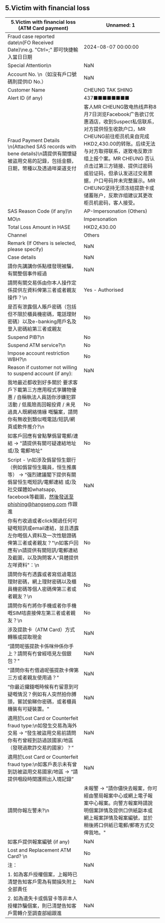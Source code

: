 ## 5.Victim with financial loss
| 5.Victim with financial loss (ATM Card payment) | Unnamed: 1 |
| --- | --- |
| Fraud case reported date\n(FO Received Date)\ne.g. "Ctrl+;" 即可快捷輸入當日日期 | 2024-08-07 00:00:00 |
| Special Attention\n | NaN |
| Account No. \n（如沒有戶口號碼則提供ID No.） | NaN |
| Customer Name | CHEUNG TAK SHING |
| Alert ID (if any) | 437■■■■■■■■ |
| Fraud Payment Details \n(Attached SAS records with bene details)\n請提供有關懷疑被盜用交易的記錄，包括金額，日期，幣種以及透過咩渠道支付 | 客人MR CHEUNG致电热线声称8月7日浏览Facebook广告欲订优惠酒店，收到Suspect私信联系，对方提供恒生收款户口，MR CHEUNG前往柜员机亲自完成HKD2,430.00的转账。后续无法与对方取得联系，遂致电反欺诈组上报个案。MR CHEUNG 否认点击过第三方链接、提供过密码或验证码，但承认发送过交易票据，户口号码并未完整展示。MR CHEUNG坚持无须冻结提款卡或储蓄账户，反欺诈组建议其更改柜员机密码，客人接受。 |
| SAS Reason Code (if any)\n | AP-Impersonation (Others) |
| MO\n | Impersonation |
| Total Loss Amount in HASE | HKD2,430.00 |
| Channel | Others |
| Remark (If Others is selected, please specify) | NaN |
| Case details | NaN |
| 請你先講講你係點樣發現被騙，有關整個事件經過 | NaN |
| 請問有關交易係由你本人操作定係提供左資料俾第三者或者親友操作？\n | Yes - Authorised |
| 是否有泄露個人賬戶密碼（包括但不限於櫃員機密碼，電話理財密碼）以及e-banking用戶名及登入密碼給第三者或親友 | No |
| Suspend PIB?\n | No |
| Suspend ATM service?\n | No |
| Impose account restriction WBH?\n | No |
| Reason if customer not willing to suspend account (if any): | NaN |
| 我地最近都收到好多關於 要求客戶下載第三方應用程式享購物優惠 / 自稱執法人員話你涉嫌犯罪活動 / 低風險高回報投資 / 未見過真人既網絡情緣 嘅騙案，請問你有無收到類似嘅電話/短訊/網頁或軟件推介?\n | No |
| 如客戶回應有曾點擊僞冒電郵/連結 -> "請提供有關可疑連結地址 或/及 電郵地址" | No |
| Script - \n如涉及僞冒恒生銀行（例如僞冒恒生職員，恒生推廣等） -> “强烈建議閣下提供有關僞冒恒生嘅短訊/電郵連結 或/及 社交媒體如whatsapp, facebook等截圖，然後發送至phishing@hangseng.com 作跟進 | NaN |
| 你有冇收過或者click開過任何可疑嘅短訊或email連結，並且透露左你嘅個人資料及一次性驗證碼俾第三者或者親友？"\n如客戶回應有\n請提供有關短訊/電郵連結及截圖，以及詢問客人“具體提供左咩資料"：\n | No |
| 請問你有冇透露或者寫低過電話理財密碼，網上理財密碼以及櫃員機密碼等個人密碼俾第三者或者親友？\n | No |
| 請問你有冇將你手機或者你手機嘅SIM咭直接俾左第三者或者親友？\n | No |
| 涉及提款卡（ATM Card）方式轉賬或提取現金 | NaN |
| “請問呢張提款卡係咪仲係你手上？請問有冇曾經唔見左個銀包？" | NaN |
| "請問你有冇借過呢張提款卡俾第三方或者親友使用過？" | NaN |
| “你最近攞錢嘅時候有冇留意到可疑嘅情況？例如有人突然拍你膊頭，嘗試偷睇你密碼，或者櫃員機裝有可疑裝置。" | NaN |
| 適用於Lost Card or Counterfeit fraud type:\n如發生交易為海外交易 -> “發生被盜用交易前請問你有冇曾經到訪過該國家/地區（發現過欺詐交易的國家）？” | NaN |
| 適用於Lost Card or Counterfeit fraud type:\n如客戶表示未有曾到訪被盜用交易國家/地區 -> “請提供嗰段時間護照出入境記錄” | NaN |
| 請問你報左警未?\n | 未報警 -> "請你儘快去報案，你可經由警局報案中心或網上電子報案中心報案。向警方報案時請說明個案詳情及提供口供紙副本或網上報案詳情及報案編號，並於稍後將口供紙已電郵/郵寄方式交俾我地。" |
| 如客戶提供報案編號 (if any) | NaN |
| Lost and Replacement ATM Card? \n | No |
| 注： | NaN |
| 1. 如為客戶授權個案，上報時已清楚告知客戶需為有關損失附上全部責任 | NaN |
| 2. 如為遺失卡或僞冒卡等非本人授權詐騙個案，則已清楚告知客戶需轉介至調查部組跟進 | NaN |